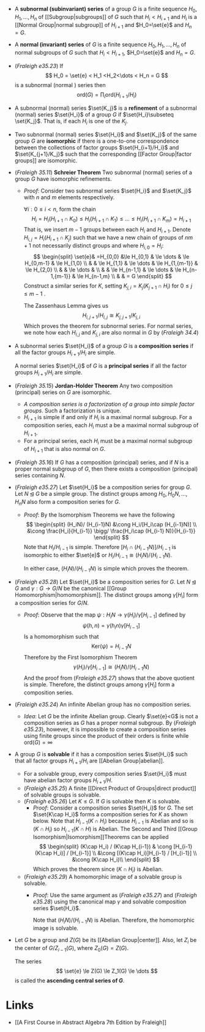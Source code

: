 * A **subnormal (subinvariant) series** of a group $G$ is a finite sequence $H_0,H_1,\dots, H_n$ of [[Subgroup|subgroups]] of $G$ such that $H_i < H_{i+1}$ and $H_i$ is a [[Normal Group|normal subgroup]] of $H_{i+1}$ and $H_0=\set{e}$ and $H_n=G$.
* A **normal (invariant) series** of $G$ is a finite sequence $H_0,H_1,\dots, H_n$ of normal subgroups of $G$ such that $H_i < H_{i+1}$, $H_0=\set{e}$ and $H_n=G$.

* (*Fraleigh e35.23*) If 
  $$
  H_0 = \set{e} < H_1 <H_2<\dots < H_n = G
  $$
  is a subnormal (normal ) series then 
  $$
  \text{ord} (G) = \prod_{i} \text{ord} (H_{i+1} / H_i)
  $$
 

* A subnormal (normal) series $\set{K_j}$ is a **refinement** of a subnormal (normal) series $\set{H_i}$ of a group $G$ if $\set{H_i}\subseteq \set{K_j}$. That is, if each $H_i$ is one of the $K_j$.

* Two subnormal (normal) series $\set{H_i}$ and $\set{K_j}$ of the same group $G$ are **isomorphic** if there is a one-to-one correspondence between the collections of factor groups $\set{H_{i+1}/H_i}$ and $\set{K_{j+1}/K_j}$ such that the corresponding [[Factor Group|factor groups]] are isomorphic. 

* (*Fraleigh 35.11*) **Schreier Theorem** Two subnormal (normal) series of a group $G$ have isomorphic refinements. 
	* *Proof*: Consider two subnormal series $\set{H_i}$ and  $\set{K_j}$ with $n$ and $m$ elements respectively. 
	  
	  $\forall i : 0\le i < n$, form the chain 
	  $$
	  H_i = H_i(H_{i+1}\cap K_0) \le H_i (H_{i+1} \cap K_1)\le\dots\le H_i(H_{i+1} \cap K_m) = H_{i+1}
	  $$
	  That is, we insert $m-1$ groups between each $H_i$ and $H_{i+1}$. Denote $H_{i,j}=H_i(H_{i+1} \cap K_j)$ such that we have a new chain of groups of $nm+1$ not necessarily distinct groups and where $H_{i,0}=H_i$:
	  $$
	  \begin{split}
	  \set{e}& =H_{0,0} &\le H_{0,1} & \le \dots & \le H_{0,m-1} & \le H_{1,0}  \\
	  & & \le H_{1,1} & \le \dots & \le  H_{1,{m-1}} & \le H_{2,0} \\
	  & & \le \dots & \\ 
	  & & \le H_{n-1,1} & \le \dots & \le  H_{n-1,{m-1}} & \le H_{n-1,m} \\
	  & & = G
	  \end{split}
	  $$
	  Construct a similar series for $K$, setting $K_{j,i}=K_j(K_{j+1}\cap H_i)$ for $0\le j\le m-1$ .
	  
	  The  Zassenhaus Lemma gives us 
	  $$
	  H_{i,j+1} / H_{i,j} \cong K_{j,j+1} / K_{j,i}
	  $$
	  Which proves the theorem for subnormal series. For normal series, we note how each $H_{i,j}$ and $K_{j,i}$ are also normal in $G$ by (*Fraleigh 34.4*) 

* A subnormal series $\set{H_i}$ of a group $G$ is a **composition series** if all the factor groups $H_{i+1}/H_i$ are simple.
  
  A normal series $\set{H_i}$ of $G$ is a **principal series** if all the factor groups $H_{i+1}/H_i$ are simple.

* (*Fraleigh 35.15*) **Jordan-Holder Theorem** Any two composition (principal) series on $G$ are isomorphic.
	* *A composition series is a factorization of a group into simple factor groups*. Such a factorization is unique.
	* $H_{i+1}$ is simple if and only if $H_i$ is a maximal normal subgroup. For a composition series, each $H_i$ must a be a maximal normal subgroup of $H_{i+1}$.
	* For a principal series, each $H_i$ must be a maximal normal subgroup of $H_{i+1}$ that is also normal on $G$.
* (*Fraleigh 35.16*) If $G$ has a composition (principal) series, and if $N$ is a proper normal subgroup of $G$, then there exists a composition (principal) series containing $N$. 
* (*Fraleigh e35.27*) Let $\set{H_i}$ be a composition series for group $G$. Let $N\unlhd G$ be a simple group.  The distinct groups among $H_0, H_0N,\dots, H_n N$ also form a composition series for $G$.
	* *Proof*: By the Isomorphism Theorems we have the following
	  $$
	  \begin{split}
	  (H_iN)/ (H_{i-1}N) &\cong H_i/[H_i\cap (H_{i-1}N)] \\
	  &\cong \frac{H_i}{H_{i-1}} \bigg/ \frac{H_i\cap (H_{i-1} N)}{H_{i-1}}
	  \end{split} 
	  $$
	  Note that $H_i/H_{i-1}$ is simple. Therefore ${[H_i\cap (H_{i-1} N)} ]/ {H_{i-1}}$ is isomorphic to either $\set{e}$ or $H_i/H_{i-1}\cong (H_i N)/(H_{i-1}N)$. 
	  
	  In either case, $(H_iN)/(H_{i-1}N)$ is simple which proves the theorem.
* (*Fraleigh e35.28*) Let $\set{H_i}$ be a composition series for $G$. Let $N\unlhd G$ and $\gamma : G\to G/N$ be the canonical [[Group Homomorphism|homomorphism]]. The distinct groups among $\gamma[H_i]$ form a composition series for $G/N$.
	* *Proof*: Observe that the map $\psi: H_i N \to \gamma(H_i)/\gamma[H_{i-1}]$  defined by
	  $$
	  \psi(h,n ) = \gamma (h_in) \gamma[H_{i-1}]
	  $$
	  Is a homomorphism such that 
	  $$
	  \text{Ker} (\psi) = H_{i-1} N 
	  $$
	  Therefore by the First Isomorphism Theorem
	  $$
	  \gamma(H_i) / \gamma [H_{i-1}] \cong (H_iN) / (H_{i-1}N) 
	  $$
	  And the proof from (*Fraleigh e35.27*) shows that the above quotient is simple. Therefore, the distinct groups among $\gamma[H_i]$ form a composition series.


* (*Fraleigh e35.24*) An infinite Abelian group has no composition series.
	* *Idea*: Let $G$ be the infinite Abelian group. Clearly $\set{e}<G$ is not a composition series as $G$ has a proper normal subgroup. By (*Fraleigh e35.23*), however, it is impossible to create a composition series using finite groups since the product of their orders is finite while $\text{ord}(G)=\infty$ 

* A group $G$ is **solvable** if it has a composition series $\set{H_i}$ such that all factor groups $H_{i+1}/H_i$ are [[Abelian Group|abelian]]. 
	* For a solvable group, every composition series $\set{H_i}$ must have abelian factor groups $H_{i+1}/H$.
	* (*Fraleigh e35.25*) A finite [[Direct Product of Groups|direct product]] of solvable groups is solvable. 
	* (*Fraleigh e35.26*) Let $K\le G$. If $G$ is solvable then $K$ is solvable. 
		* *Proof*: Consider a composition series $\set{H_i}$ for $G$. The set $\set{K\cap H_i}$ forms a composition series for $K$ as shown below. Note that $H_{i-1}(K\cap H_i)$ because $H_{i-1}$ is Abelian and so is $(K\cap H_i)$ so $H_{i-1}(K\cap H)$ is Abelian. The Second and Third [[Group Isomorphism|Isomorphism]]Theorems can be applied
		  $$
		  \begin{split}
		  (K\cap H_i) / (K\cap H_{i-1}) & \cong [H_{i-1} (K\cap H_i)] / [H_{i-1}]  \\ &\cong [(K\cap H_i)]H_{i-1}  / [H_{i-1}] \\
		  &\cong (K\cap H_i)\\
		  \end{split} 
		  $$
		  Which proves the theorem since $(K\cap H_i)$ is Abelian.
	* (*Fraleigh e35.29*) A homomorphic image of a solvable group is solvable. 
		* *Proof*: Use the same argument as (*Fraleigh e35.27*) and (*Fraleigh e35.28*) using the canonical map $\gamma$ and solvable composition series $\set{H_i}$. 
		  
		  Note that $(H_iN)/(H_{i-1}N)$ is Abelian. Therefore, the homomorphic image is solvable.


* Let $G$ be a group and $Z(G)$ be its [[Abelian Group|center]].  Also, let $Z_i$ be the center of $G/Z_{i-1}(G)$, where $Z_0(G)= Z(G)$. 
  
  The series
  $$
  \set{e} \le Z(G) \le Z_1(G) \le \dots 
  $$
  is called the **ascending central series of $G$**.

# Links
* [[A First Course in Abstract Algebra 7th Edition by Fraleigh]]